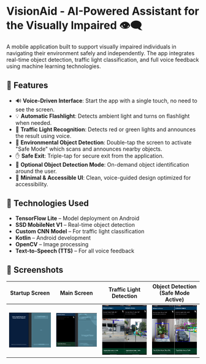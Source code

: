 # VisionAid - AI-Powered Assistant for the Visually Impaired 👁️‍🗨️

A mobile application built to support visually impaired individuals in navigating their environment safely and independently. The app integrates real-time object detection, traffic light classification, and full voice feedback using machine learning technologies.

## 🚀 Features

- 🔊 **Voice-Driven Interface**: Start the app with a single touch, no need to see the screen.
- 💡 **Automatic Flashlight**: Detects ambient light and turns on flashlight when needed.
- 🚦 **Traffic Light Recognition**: Detects red or green lights and announces the result using voice.
- 🦺 **Environmental Object Detection**: Double-tap the screen to activate "Safe Mode" which scans and announces nearby objects.
- ✋ **Safe Exit**: Triple-tap for secure exit from the application.
- 🎯 **Optional Object Detection Mode**: On-demand object identification around the user.
- 🎨 **Minimal & Accessible UI**: Clean, voice-guided design optimized for accessibility.

## 🧠 Technologies Used

- **TensorFlow Lite** – Model deployment on Android
- **SSD MobileNet V1** – Real-time object detection
- **Custom CNN Model** – For traffic light classification
- **Kotlin** – Android development
- **OpenCV** – Image processing
- **Text-to-Speech (TTS)** – For all voice feedback


## 📸 Screenshots

| Startup Screen | Main Screen| Traffic Light Detection | Object Detection (Safe Mode Active) |
|----------------|-------------------------|------------------|------------------|
| ![](screenshots/startActivity.png) | ![](screenshots/mainActivity.png) | ![](screenshots/trfclght.png) | ![](screenshots/object.png) |
